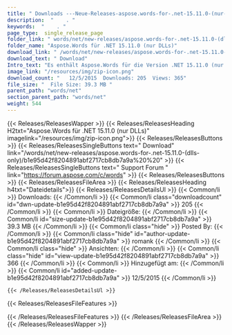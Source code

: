 ```yaml
---
title: " Downloads ---Neue-Releases-aspose.words-for-.net-15.11.0-(nur-dlls) . "
description:  "    . " 
keywords:  "    . " 
page_type:  single_release_page
folder_link: " words/net/new-releases/aspose.words-for-.net-15.11.0-(dlls-only)/"
folder_name: "Aspose.Words für .NET 15.11.0 (nur DLLs)"
download_link: " /words/net/new-releases/aspose.words-for-.net-15.11.0-(dlls-only)/b1e95d42f8204891abf2717cb8db7a9a"
download_text: " Download"
Intro_text: "Es enthält Aspose.Words für die Version .NET 15.11.0 (nur DLLs)."
image_link: "/resources/img/zip-icon.png"
download_count: "   12/5/2015  Downloads: 205  Views: 365"
file_size: "  File Size: 39.3 MB "
parent_path: "words/net"
section_parent_path: "words/net"
weight: 544
---
```


{{< Releases/ReleasesWapper >}}
  {{< Releases/ReleasesHeading H2txt="Aspose.Words für .NET 15.11.0 (nur DLLs)" imagelink="/resources/img/zip-icon.png">}}
  {{< Releases/ReleasesButtons >}}
    {{< Releases/ReleasesSingleButtons text=" Download" link="/words/net/new-releases/aspose.words-for-.net-15.11.0-(dlls-only)/b1e95d42f8204891abf2717cb8db7a9a%20%20" >}}
    {{< Releases/ReleasesSingleButtons text=" Support Forum " link="https://forum.aspose.com/c/words" >}}
  {{< Releases/ReleasesButtons >}}
  {{< Releases/ReleasesFileArea >}}
    {{< Releases/ReleasesHeading h4txt="Dateidetails">}}
    {{< Releases/ReleasesDetailsUl >}}
            {{< Common/li >}} Downloads: {{< /Common/li >}}
      {{< Common/li class="downloadcount" id="dwn-update-b1e95d42f8204891abf2717cb8db7a9a" >}} 205 {{< /Common/li >}}
      {{< Common/li >}} Dateigröße: {{< /Common/li >}}
      {{< Common/li id="size-update-b1e95d42f8204891abf2717cb8db7a9a" >}} 39.3 MB {{< /Common/li >}} 
      {{< Common/li  class="hide" >}} Posted By: {{< /Common/li >}} 
      {{< Common/li class="hide" id="author-update-b1e95d42f8204891abf2717cb8db7a9a" >}} romank {{< /Common/li >}}
      {{< Common/li class="hide" >}} Ansichten: {{< /Common/li >}}
      {{< Common/li class="hide" id="view-update-b1e95d42f8204891abf2717cb8db7a9a" >}} 366 {{< /Common/li >}}
      {{< Common/li >}} Hinzugefügt am: {{< /Common/li >}}
      {{< Common/li id="added-update-b1e95d42f8204891abf2717cb8db7a9a" >}} 12/5/2015 {{< /Common/li >}} 

    {{< /Releases/ReleasesDetailsUl >}}

  {{< Releases/ReleasesFileFeatures >}}
      
  {{< /Releases/ReleasesFileFeatures >}}
 {{< /Releases/ReleasesFileArea >}}
{{< /Releases/ReleasesWapper >}}



